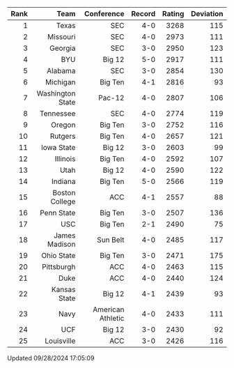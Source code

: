 | Rank  | Team                 | Conference           | Record   | Rating | Deviation |
| ---:  | ---:                 | ---:                 | ---:     | ---:   | ---:      |
| 1     | Texas                | SEC                  | 4-0      | 3268   | 115       |
| 2     | Missouri             | SEC                  | 4-0      | 2973   | 111       |
| 3     | Georgia              | SEC                  | 3-0      | 2950   | 123       |
| 4     | BYU                  | Big 12               | 5-0      | 2917   | 111       |
| 5     | Alabama              | SEC                  | 3-0      | 2854   | 130       |
| 6     | Michigan             | Big Ten              | 4-1      | 2816   | 93        |
| 7     | Washington State     | Pac-12               | 4-0      | 2807   | 106       |
| 8     | Tennessee            | SEC                  | 4-0      | 2774   | 119       |
| 9     | Oregon               | Big Ten              | 3-0      | 2752   | 116       |
| 10    | Rutgers              | Big Ten              | 4-0      | 2657   | 121       |
| 11    | Iowa State           | Big 12               | 3-0      | 2603   | 99        |
| 12    | Illinois             | Big Ten              | 4-0      | 2592   | 107       |
| 13    | Utah                 | Big 12               | 4-0      | 2590   | 122       |
| 14    | Indiana              | Big Ten              | 5-0      | 2566   | 119       |
| 15    | Boston College       | ACC                  | 4-1      | 2557   | 88        |
| 16    | Penn State           | Big Ten              | 3-0      | 2507   | 136       |
| 17    | USC                  | Big Ten              | 2-1      | 2490   | 75        |
| 18    | James Madison        | Sun Belt             | 4-0      | 2485   | 117       |
| 19    | Ohio State           | Big Ten              | 3-0      | 2471   | 175       |
| 20    | Pittsburgh           | ACC                  | 4-0      | 2463   | 115       |
| 21    | Duke                 | ACC                  | 4-0      | 2440   | 124       |
| 22    | Kansas State         | Big 12               | 4-1      | 2439   | 93        |
| 23    | Navy                 | American Athletic    | 4-0      | 2433   | 111       |
| 24    | UCF                  | Big 12               | 3-0      | 2430   | 92        |
| 25    | Louisville           | ACC                  | 3-0      | 2426   | 116       |

Updated 09/28/2024 17:05:09
